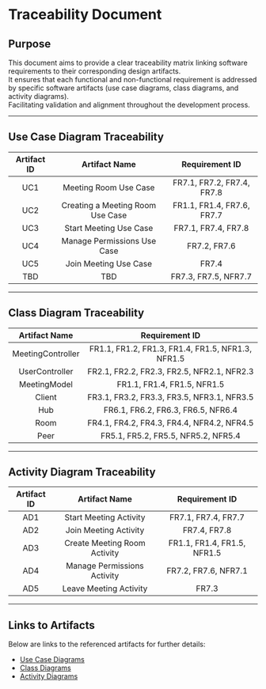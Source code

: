 
# Traceability Document

## Purpose

This document aims to provide a clear traceability matrix linking software requirements to their corresponding design artifacts.\
It ensures that each functional and non-functional requirement is addressed by specific software artifacts (use case diagrams, class diagrams, and activity diagrams).\
Facilitating validation and alignment throughout the development process.

---

## Use Case Diagram Traceability

| Artifact ID |          Artifact Name           |       Requirement ID       |
|:-----------:|:--------------------------------:|:--------------------------:|
|     UC1     |      Meeting Room Use Case       | FR7.1, FR7.2, FR7.4, FR7.8 |
|     UC2     | Creating a Meeting Room Use Case | FR1.1, FR1.4, FR7.6, FR7.7 |
|     UC3     |      Start Meeting Use Case      |    FR7.1, FR7.4, FR7.8     |
|     UC4     |   Manage Permissions Use Case    |        FR7.2, FR7.6        |
|     UC5     |      Join Meeting Use Case       |           FR7.4            |
|     TBD     |               TBD                |    FR7.3, FR7.5, NFR7.7    |

---

## Class Diagram Traceability

|   Artifact Name   |                  Requirement ID                   |
|:-----------------:|:-------------------------------------------------:|
| MeetingController | FR1.1, FR1.2, FR1.3, FR1.4, FR1.5, NFR1.3, NFR1.5 |
|  UserController   |    FR2.1, FR2.2, FR2.3, FR2.5, NFR2.1, NFR2.3     |
|   MeetingModel    |            FR1.1, FR1.4, FR1.5, NFR1.5            |
|      Client       |    FR3.1, FR3.2, FR3.3, FR3.5, NFR3.1, NFR3.5     |
|        Hub        |        FR6.1, FR6.2, FR6.3, FR6.5, NFR6.4         |
|       Room        |    FR4.1, FR4.2, FR4.3, FR4.4, NFR4.2, NFR4.5     |
|       Peer        |        FR5.1, FR5.2, FR5.5, NFR5.2, NFR5.4        |

---

## Activity Diagram Traceability

| Artifact ID |        Artifact Name         |       Requirement ID        |
|:-----------:|:----------------------------:|:---------------------------:|
|     AD1     |    Start Meeting Activity    |     FR7.1, FR7.4, FR7.7     |
|     AD2     |    Join Meeting Activity     |        FR7.4, FR7.8         |
|     AD3     | Create Meeting Room Activity | FR1.1, FR1.4, FR1.5, NFR1.5 |
|     AD4     | Manage Permissions Activity  |    FR7.2, FR7.6, NFR7.1     |
|     AD5     |    Leave Meeting Activity    |            FR7.3            |

---

## Links to Artifacts

Below are links to the referenced artifacts for further details:

* [Use Case Diagrams](../../artifacts/XsQuadrant%20Activity%20Diagrams.drawio.pdf)
* [Class Diagrams](../../artifacts/New%20Class%20Diagrams.pdf)
* [Activity Diagrams](../../artifacts/XsQuadrant%20Activity%20Diagrams.drawio.pdf)
